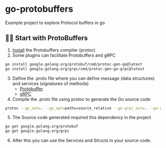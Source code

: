 # go-protobuffers
Example project to explore Protocol buffers in go


## 👶🏻 Start with ProtoBuffers

1. [Install](https://grpc.io/docs/protoc-installation/) the Protobuffers compiler (protoc)
2. Some plugins can facilitate Protobuffers and gRPC
```bash
go install google.golang.org/protobuf/cmd/protoc-gen-go@latest
go install google.golang.org/grpc/cmd/protoc-gen-go-grpc@latest
```
3. Define the .proto file where you can define message (data structures) and services (signatures of methods)
    - [Protobuffer](https://protobuf.dev/getting-started/gotutorial/)
    - [gRPC](https://grpc.io/docs/languages/go/basics/)
4. Compile the .proto file using protoc to generate the Go source code
```bash
protoc --go_out=. --go_opt=paths=source_relative --go-grpc_out=. --go-grpc_opt=paths=source_relative <FOLDER>/<FILE>.proto
```
5. The Source code generated required this dependency in the project
```bash
go get google.golang.org/protobuf
go get google.golang.org/grpc
```
6. After this you can use the Services and Structs in your source code.